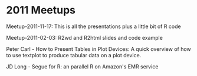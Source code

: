 # 2011 Meetups

Meetup-2011-11-17: This is all the presentations plus a little bit of R code

Meetup-2011-02-03: R2wd and R2html slides and code example

Peter Carl - How to Present Tables in Plot Devices: A quick overview of how to use textplot to produce tabular data on a plot device.

   JD Long - Segue for R: an parallel R on Amazon's EMR service
